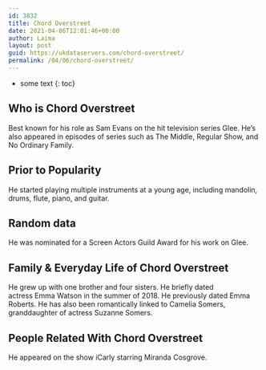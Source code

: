 ```yaml
---
id: 3832
title: Chord Overstreet
date: 2021-04-06T12:01:46+00:00
author: Laima
layout: post
guid: https://ukdataservers.com/chord-overstreet/
permalink: /04/06/chord-overstreet/
---
```


* some text
{: toc}


## Who is Chord Overstreet
                  
                  
                  
Best known for his role as Sam Evans on the hit television series Glee. He&#8217;s also appeared in episodes of series such as The Middle, Regular Show, and No Ordinary Family. 
                  
              
            
              
            
                
                
                
## Prior to Popularity
                  
                  
                  
He started playing multiple instruments at a young age, including mandolin, drums, flute, piano, and guitar. 
                  
              
            
              
            
                
                
                
## Random data
                  
                  
                  
He was nominated for a Screen Actors Guild Award for his work on Glee. 
                  
              
            
              
            
                
                
                
## Family & Everyday Life of Chord Overstreet
                  
                  
                  
He grew up with one brother and four sisters. He briefly dated actress Emma Watson in the summer of 2018. He previously dated Emma Roberts. He has also been romantically linked to Camelia Somers, granddaughter of actress Suzanne Somers.
                  
              
            
              
            
                
                
                
## People Related With Chord Overstreet
                  
                  
                  
He appeared on the show iCarly starring Miranda Cosgrove. 
                  
              
            
              
            
                
              
            
              
              
            
            
              
            
          
          
          